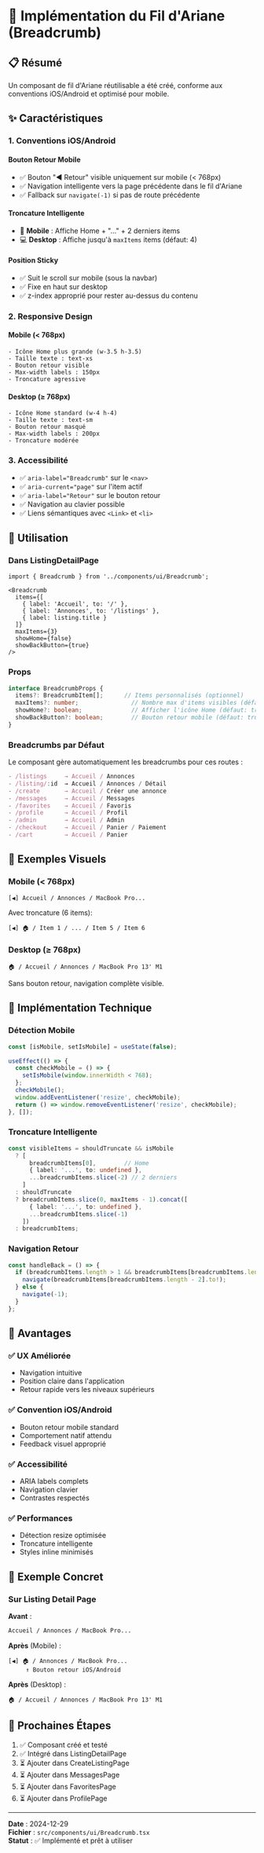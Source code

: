 # 🍞 Implémentation du Fil d'Ariane (Breadcrumb)

## 📋 Résumé

Un composant de fil d'Ariane réutilisable a été créé, conforme aux conventions iOS/Android et optimisé pour mobile.

## ✨ Caractéristiques

### 1. **Conventions iOS/Android**

#### Bouton Retour Mobile
- ✅ Bouton "◀ Retour" visible uniquement sur mobile (< 768px)
- ✅ Navigation intelligente vers la page précédente dans le fil d'Ariane
- ✅ Fallback sur `navigate(-1)` si pas de route précédente

#### Troncature Intelligente
- 📱 **Mobile** : Affiche Home + "..." + 2 derniers items
- 💻 **Desktop** : Affiche jusqu'à `maxItems` items (défaut: 4)

#### Position Sticky
- ✅ Suit le scroll sur mobile (sous la navbar)
- ✅ Fixe en haut sur desktop
- ✅ z-index approprié pour rester au-dessus du contenu

### 2. **Responsive Design**

#### Mobile (< 768px)
```tsx
- Icône Home plus grande (w-3.5 h-3.5)
- Taille texte : text-xs
- Bouton retour visible
- Max-width labels : 150px
- Troncature agressive
```

#### Desktop (≥ 768px)
```tsx
- Icône Home standard (w-4 h-4)
- Taille texte : text-sm
- Bouton retour masqué
- Max-width labels : 200px
- Troncature modérée
```

### 3. **Accessibilité**

- ✅ `aria-label="Breadcrumb"` sur le `<nav>`
- ✅ `aria-current="page"` sur l'item actif
- ✅ `aria-label="Retour"` sur le bouton retour
- ✅ Navigation au clavier possible
- ✅ Liens sémantiques avec `<Link>` et `<li>`

## 📍 Utilisation

### Dans ListingDetailPage

```tsx
import { Breadcrumb } from '../components/ui/Breadcrumb';

<Breadcrumb 
  items={[
    { label: 'Accueil', to: '/' },
    { label: 'Annonces', to: '/listings' },
    { label: listing.title }
  ]}
  maxItems={3}
  showHome={false}
  showBackButton={true}
/>
```

### Props

```typescript
interface BreadcrumbProps {
  items?: BreadcrumbItem[];      // Items personnalisés (optionnel)
  maxItems?: number;               // Nombre max d'items visibles (défaut: 4)
  showHome?: boolean;              // Afficher l'icône Home (défaut: true)
  showBackButton?: boolean;        // Bouton retour mobile (défaut: true)
}
```

### Breadcrumbs par Défaut

Le composant gère automatiquement les breadcrumbs pour ces routes :

```typescript
- /listings     → Accueil / Annonces
- /listing/:id  → Accueil / Annonces / Détail
- /create       → Accueil / Créer une annonce
- /messages     → Accueil / Messages
- /favorites    → Accueil / Favoris
- /profile      → Accueil / Profil
- /admin        → Accueil / Admin
- /checkout     → Accueil / Panier / Paiement
- /cart         → Accueil / Panier
```

## 🎨 Exemples Visuels

### Mobile (< 768px)

```
[◀] Accueil / Annonces / MacBook Pro...
```

Avec troncature (6 items):
```
[◀] 🏠 / Item 1 / ... / Item 5 / Item 6
```

### Desktop (≥ 768px)

```
🏠 / Accueil / Annonces / MacBook Pro 13' M1
```

Sans bouton retour, navigation complète visible.

## 🔧 Implémentation Technique

### Détection Mobile

```typescript
const [isMobile, setIsMobile] = useState(false);

useEffect(() => {
  const checkMobile = () => {
    setIsMobile(window.innerWidth < 768);
  };
  checkMobile();
  window.addEventListener('resize', checkMobile);
  return () => window.removeEventListener('resize', checkMobile);
}, []);
```

### Troncature Intelligente

```typescript
const visibleItems = shouldTruncate && isMobile
  ? [
      breadcrumbItems[0],        // Home
      { label: '...', to: undefined },
      ...breadcrumbItems.slice(-2) // 2 derniers
    ]
  : shouldTruncate
  ? breadcrumbItems.slice(0, maxItems - 1).concat([
      { label: '...', to: undefined },
      ...breadcrumbItems.slice(-1)
    ])
  : breadcrumbItems;
```

### Navigation Retour

```typescript
const handleBack = () => {
  if (breadcrumbItems.length > 1 && breadcrumbItems[breadcrumbItems.length - 2]?.to) {
    navigate(breadcrumbItems[breadcrumbItems.length - 2].to!);
  } else {
    navigate(-1);
  }
};
```

## 🎯 Avantages

### ✅ UX Améliorée
- Navigation intuitive
- Position claire dans l'application
- Retour rapide vers les niveaux supérieurs

### ✅ Convention iOS/Android
- Bouton retour mobile standard
- Comportement natif attendu
- Feedback visuel approprié

### ✅ Accessibilité
- ARIA labels complets
- Navigation clavier
- Contrastes respectés

### ✅ Performances
- Détection resize optimisée
- Troncature intelligente
- Styles inline minimisés

## 📱 Exemple Concret

### Sur Listing Detail Page

**Avant** :
```html
Accueil / Annonces / MacBook Pro...
```

**Après** (Mobile) :
```
[◀] 🏠 / Annonces / MacBook Pro...
     ↑ Bouton retour iOS/Android
```

**Après** (Desktop) :
```
🏠 / Accueil / Annonces / MacBook Pro 13' M1
```

## 🚀 Prochaines Étapes

1. ✅ Composant créé et testé
2. ✅ Intégré dans ListingDetailPage
3. ⏳ Ajouter dans CreateListingPage
4. ⏳ Ajouter dans MessagesPage
5. ⏳ Ajouter dans FavoritesPage
6. ⏳ Ajouter dans ProfilePage

---

**Date** : 2024-12-29  
**Fichier** : `src/components/ui/Breadcrumb.tsx`  
**Statut** : ✅ Implémenté et prêt à utiliser

